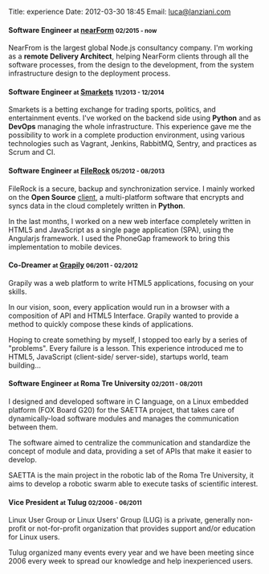 Title: experience
Date: 2012-03-30 18:45
Email: luca@lanziani.com

<section>
  <h4 class="bs-title">
    <span>Software Engineer <small>at</small> <a href="http://www.nearform.com" >nearForm</a> <span class="pull-right"><small style="white-space:nowrap;">02/2015 - now</small></span></span>
  </h4>
  <div class="bs-callout">
    <p>NearFrom is the largest global Node.js consultancy company. I'm working as a <strong>remote Delivery Architect</strong>, helping NearForm clients through all the software processes, from the design to the development, from the system infrastructure design to the deployment process.</p>
  </div>
</section>

<section>
  <h4 class="bs-title">
    <span>Software Engineer <small>at</small> <a href="https://www.smarkets.com" >Smarkets</a> <span class="pull-right"><small style="white-space:nowrap;">11/2013 - 12/2014</small></span></span>
  </h4>
  <div class="bs-callout">
    <p>Smarkets is a betting exchange for trading sports, politics, and entertainment events. I've worked on the backend side using <strong>Python</strong> and as <strong>DevOps</strong> managing the whole infrastructure. This experience gave me the possibility to work in a complete production environment, using various technologies such as Vagrant, Jenkins, RabbitMQ, Sentry, and practices as Scrum and CI.</p>
  </div>
</section>

<section>
  <h4 class="bs-title">
    <span>Software Engineer <small>at</small> <a href="https://github.com/filerock" >FileRock</a> <span class="pull-right"><small style="white-space:nowrap;">05/2012 - 08/2013</small></span></span>
  </h4>
  <div class="bs-callout">
    <p>
    FileRock is a secure, backup and synchronization service. I mainly worked on the <strong>Open Source</strong> <a href="https://github.com/Nss/FileRock-Client" title="FileRock-Client">client</a>, a multi-platform software that encrypts and syncs data in the cloud completely written in <strong>Python</strong>.
    </p>
    <p>
In the last months, I worked on a new web interface completely written in HTML5 and JavaScript as a single page application (SPA), using the Angularjs framework. I used the PhoneGap framework to bring this implementation to mobile devices.
    </p>
  </div>
</section>

<section>
  <h4 class="bs-title">
    <span>Co-Dreamer <small>at</small> <a href="https://github.com/grapily" >Grapily</a> <span class="pull-right"><small style="white-space:nowrap;">06/2011 - 02/2012</small></span></span>
  </h4>
  <div class="bs-callout">
    <p>Grapily was a web platform to write HTML5 applications, focusing on your skills.</p>

<p>In our vision, soon, every application would run in a browser with a composition of API and HTML5 Interface. Grapily wanted to provide a method to quickly compose these kinds of applications.</p>
<p>Hoping to create something by myself, I stopped too early by a series of "problems". Every failure is a lesson. This experience introduced me to HTML5, JavaScript (client-side/ server-side), startups world, team building...</p>
  </div>
</section>

<section>
  <h4 class="bs-title">
    <span>Software Engineer <small>at</small> Roma Tre University <span class="pull-right"><small style="white-space:nowrap;">02/2011 - 08/2011</small></span></span>
  </h4>
  <div class="bs-callout">
    
<p>I designed and developed software in C language, on a Linux embedded platform (FOX Board G20) for the SAETTA project, that takes care of dynamically-load software modules and manages the communication between them.</p>
<p>The software aimed to centralize the communication and standardize the concept of module and data, providing a set of APIs that make it easier to develop.</p>
<p>SAETTA is the main project in the robotic lab of the Roma Tre University, it aims to develop a robotic swarm able to execute tasks of scientific interest.</p>
  </div>
</section>

<section>
  <h4 class="bs-title">
    <span>Vice President <small>at</small> Tulug <span class="pull-right"><small style="white-space:nowrap;">02/2006 - 06/2011</small></span></span>
  </h4>
  <div class="bs-callout">
<p>Linux User Group or Linux Users' Group (LUG) is a private, generally non-profit or not-for-profit organization that provides support and/or education for Linux users.</p>
<p>Tulug organized many events every year and we have been meeting since 2006 every week to spread our knowledge and help inexperienced users.</p>
  </div>
</section>
